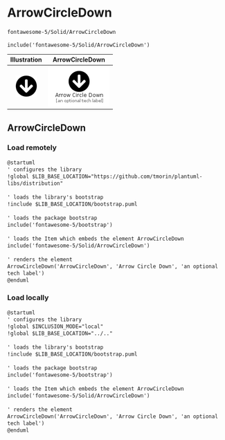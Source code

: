 # ArrowCircleDown


```text
fontawesome-5/Solid/ArrowCircleDown
```

```text
include('fontawesome-5/Solid/ArrowCircleDown')
```



| Illustration | ArrowCircleDown |
| :---: | :---: |
| ![illustration for Illustration](../../fontawesome-5/Solid/ArrowCircleDown.png) | ![illustration for ArrowCircleDown](../../fontawesome-5/Solid/ArrowCircleDown.Local.png) |




## ArrowCircleDown

### Load remotely
```plantuml
@startuml
' configures the library
!global $LIB_BASE_LOCATION="https://github.com/tmorin/plantuml-libs/distribution"

' loads the library's bootstrap
!include $LIB_BASE_LOCATION/bootstrap.puml

' loads the package bootstrap
include('fontawesome-5/bootstrap')

' loads the Item which embeds the element ArrowCircleDown
include('fontawesome-5/Solid/ArrowCircleDown')

' renders the element
ArrowCircleDown('ArrowCircleDown', 'Arrow Circle Down', 'an optional tech label')
@enduml
```

### Load locally
```plantuml
@startuml
' configures the library
!global $INCLUSION_MODE="local"
!global $LIB_BASE_LOCATION="../.."

' loads the library's bootstrap
!include $LIB_BASE_LOCATION/bootstrap.puml

' loads the package bootstrap
include('fontawesome-5/bootstrap')

' loads the Item which embeds the element ArrowCircleDown
include('fontawesome-5/Solid/ArrowCircleDown')

' renders the element
ArrowCircleDown('ArrowCircleDown', 'Arrow Circle Down', 'an optional tech label')
@enduml
```

